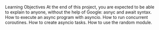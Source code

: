 Learning Objectives
At the end of this project, you are expected to be able to explain to anyone, without the help of Google:
asnyc and await syntax.
How to execute an async program with asyncio.
How to run concurrent coroutines.
How to create asyncio tasks.
How to use the random module.